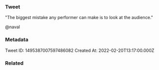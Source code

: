 ### Tweet
"The biggest mistake any performer can make is to look at the audience."

@naval

### Metadata
Tweet ID: 1495387007597486082
Created At: 2022-02-20T13:17:00.000Z

### Related

